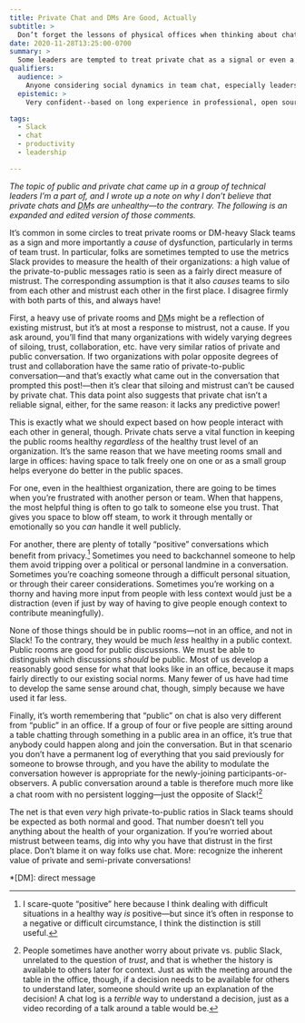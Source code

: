 ```yaml
---
title: Private Chat and DMs Are Good, Actually
subtitle: >
  Don’t forget the lessons of physical offices when thinking about chat.
date: 2020-11-28T13:25:00-0700
summary: >
  Some leaders are tempted to treat private chat as a signal or even a cause of team dysfunction--but there is no such correlation, and indeed people need private chats for healthy social dynamics.
qualifiers:
  audience: >
    Anyone considering social dynamics in team chat, especially leaders with authority to shape team or company norms--particularly when (as in 2020) forced to switch to chat-heavy communication without deep prior experience.
  epistemic: >
    Very confident--based on long experience in professional, open source, personal, and interest-driven community chats. (Yes, I include moderating a massive Star Wars forum in the mid-2000s on that list!)

tags:
  - Slack
  - chat
  - productivity
  - leadership

---
```


<i class=background>The topic of public and private chat came up in a group of technical leaders I’m a part of, and I wrote up a note on why I don’t believe that private chats and <abbr title="direct messages">DM</abbr>s are unhealthy—to the contrary. The following is an expanded and edited version of those comments.</i>

It’s common in some circles to treat private rooms or DM-heavy Slack teams as a sign and more importantly a *cause* of dysfunction, particularly in terms of team trust. In particular, folks are sometimes tempted to use the metrics Slack provides to measure the health of their organizations: a high value of the private-to-public messages ratio is seen as a fairly direct measure of mistrust. The corresponding assumption is that it also *causes* teams to silo from each other and mistrust each other in the first place. I disagree firmly with both parts of this, and always have!

First, a heavy use of private rooms and <abbr title="direct messages">DM</abbr>s might be a reflection of existing mistrust, but it’s at most a response to mistrust, not a cause. If you ask around, you’ll find that many organizations with widely varying degrees of siloing, trust, collaboration, etc. have very similar ratios of private and public conversation. If two organizations with polar opposite degrees of trust and collaboration have the same ratio of private-to-public conversation—and that’s exactly what came out in the conversation that prompted this post!—then it’s clear that siloing and mistrust can’t be caused by private chat. This data point also suggests that private chat isn’t a reliable signal, either, for the same reason: it lacks any predictive power!

This is exactly what we should expect based on how people interact with each other in general, though. Private chats serve a vital function in keeping the public rooms healthy *regardless* of the healthy trust level of an organization. It’s the same reason that we have meeting rooms small and large in offices: having space to talk freely one on one or as a small group helps everyone do better in the public spaces.

For one, even in the healthiest organization, there are going to be times when you’re frustrated with another person or team. When that happens, the most helpful thing is often to go talk to someone else you trust. That gives you space to blow off steam, to work it through mentally or emotionally so you *can* handle it well publicly.

For another, there are plenty of totally “positive” conversations which benefit from privacy.[^positive] Sometimes you need to backchannel someone to help them avoid tripping over a political or personal landmine in a conversation. Sometimes you’re coaching someone through a difficult personal situation, or through their career considerations. Sometimes you’re working on a thorny and having more input from people with less context would just be a distraction (even if just by way of having to give people enough context to contribute meaningfully).

None of those things should be in public rooms—not in an office, and not in Slack! To the contrary, they would be much *less* healthy in a public context. Public rooms are good for public discussions. We must be able to distinguish which discussions *should* be public. Most of us develop a reasonably good sense for what that looks like in an office, because it maps fairly directly to our existing social norms. Many fewer of us have had time to develop the same sense around chat, though, simply because we have used it far less.

Finally, it’s worth remembering that “public” on chat is also very different from “public” in an office. If a group of four or five people are sitting around a table chatting through something in a public area in an office, it’s true that anybody could happen along and join the conversation. But in that scenario you don’t have a permanent log of everything that you said previously for someone to browse through, and you have the ability to modulate the conversation however is appropriate for the newly-joining participants-or-observers. A public conversation around a table is therefore much more like a chat room with no persistent logging—just the opposite of Slack![^history]

The net is that even *very* high private-to-public ratios in Slack teams should be expected as both normal and good. That number doesn’t tell you anything about the health of your organization. If you’re worried about mistrust between teams, dig into why you have that distrust in the first place. Don’t blame it on way folks use chat. More: recognize the inherent value of private and semi-private conversations!

*[DM]: direct message

[^positive]: I scare-quote “positive” here because I think dealing with difficult situations in a healthy way *is* positive—but since it’s often in response to a negative or difficult circumstance, I think the distinction is still useful.

[^history]: People sometimes have another worry about private vs. public Slack, unrelated to the question of *trust*, and that is whether the history is available to others later for context. Just as with the meeting around the table in the office, though, if a decision needs to be available for others to understand later, someone should write up an explanation of the decision! A chat log is a *terrible* way to understand a decision, just as a video recording of a talk around a table would be.
